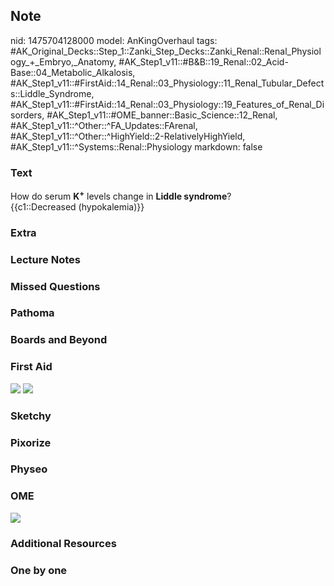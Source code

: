 ## Note
nid: 1475704128000
model: AnKingOverhaul
tags: #AK_Original_Decks::Step_1::Zanki_Step_Decks::Zanki_Renal::Renal_Physiology_+_Embryo,_Anatomy, #AK_Step1_v11::#B&B::19_Renal::02_Acid-Base::04_Metabolic_Alkalosis, #AK_Step1_v11::#FirstAid::14_Renal::03_Physiology::11_Renal_Tubular_Defects::Liddle_Syndrome, #AK_Step1_v11::#FirstAid::14_Renal::03_Physiology::19_Features_of_Renal_Disorders, #AK_Step1_v11::#OME_banner::Basic_Science::12_Renal, #AK_Step1_v11::^Other::^FA_Updates::FArenal, #AK_Step1_v11::^Other::^HighYield::2-RelativelyHighYield, #AK_Step1_v11::^Systems::Renal::Physiology
markdown: false

### Text
<div>
  <div>
    How do serum <b>K<sup>+</sup></b> levels change in <b>Liddle
    syndrome</b>?
  </div>
  <div>
    {{c1::Decreased (hypokalemia)}}
  </div>
</div>

### Extra


### Lecture Notes


### Missed Questions


### Pathoma


### Boards and Beyond


### First Aid
<img src="tmpF0RVMB.png"> <img src="paste-251929896681714.jpg">

### Sketchy


### Pixorize


### Physeo


### OME
<div class="ome-widget">
  <a href="https://onlinemeded.org/spa/renal?ref=anki"><img src=
  "_OME_AnkiFlashcards_Topic_4.png"></a>
</div>

### Additional Resources


### One by one

